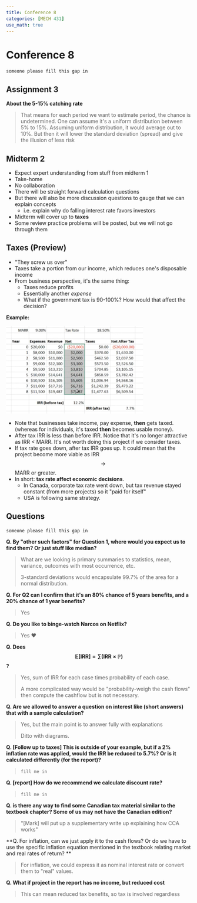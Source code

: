 ```yaml
---
title: Conference 8
categories: [MECH 431]
use_math: true
---
```

# Conference 8

```
someone please fill this gap in
```



## Assignment 3

**About the 5-15% catching rate**

> That means for each period we want to estimate period, the chance is undetermined. One can assume it's a uniform distribution between 5% to 15%.
> Assuming uniform distribution, it would average out to 10%. But then it will lower the standard deviation (spread) and give the illusion of less risk



## Midterm 2

- Expect expert understanding from stuff from midterm 1
- Take-home
- No collaboration
- There will be straight forward calculation questions
- But there will also be more discussion questions to gauge that we can explain concepts
  - i.e. explain why do falling interest rate favors investors
- Midterm will cover up to **taxes**
- Some review practice problems will be posted, but we will not go through them



## Taxes (Preview)

- "They screw us over"
- Taxes take a portion from our income, which reduces one's disposable income
- From business perspective, it's the same thing:
  - Taxes reduce profits
  - Essentially another *expense*
  - What if the government tax is 90-100%? How would that affect the decision?



**Example:**

![1532399872024](assets/1532399872024.png)

- Note that businesses take income, pay expense, **then** gets taxed. (whereas for individuals, it's taxed **then** becomes usable money).
- After tax IRR is less than before IRR. Notice that it's no longer attractive as IRR < MARR. It's not worth doing this project if we consider taxes.
- If tax rate goes down, after tax IRR goes up. It could mean that the project become more viable as IRR$$\rightarrow$$MARR or greater.
- In short: **tax rate affect economic decisions**.
  - In Canada, corporate tax rate went down, but tax revenue stayed constant (from more projects) so it "paid for itself"
  - USA is following same strategy.



## Questions

```
someone please fill this gap in
```



**Q. By "other such factors" for Question 1, where would you expect us to find them? Or just stuff like median?**

> What are we looking is primary summaries to statistics, mean, variance, outcomes with most occurrence, etc.
>
> 3-standard deviations would encapsulate 99.7% of the area for a normal distribution.

**Q. For Q2 can I confirm that  it's an 80% chance of 5 years benefits, and a 20% chance of 1 year benefits?**

> Yes

**Q. Do you like to binge-watch Narcos on Netflix?**

> Yes :heart:

**Q. Does $$\mathbb E[\text{IRR}] = \sum(\text{IRR}\times \mathbb P)$$?**

> Yes, sum of IRR for each case times probability of each case.
>
> A more complicated way would be "probability-weigh the cash flows" then compute the cashflow but is not necessary.

**Q. Are we allowed to answer a question on interest like (short answers) that with a sample calculation?**

> Yes, but the main point is to answer fully with explanations
>
> Ditto with diagrams.

**Q. [Follow up to taxes] This is outside of your example, but if a 2% inflation rate was applied, would the IRR be reduced to 5.7%? Or is it calculated differently (for the report)?**

>`fill me in`

**Q. [report] How do we recommend we calculate discount rate?**

>`fill me in`

**Q. is there any way to find some Canadian tax material similar to the textbook chapter? Some of us may not have the Canadian edition?**

> "[Mark] will put up a supplementary write up explaining how CCA works"

**Q. For inflation, can we just apply it to the cash flows? Or do we have to use the specific inflation equation mentioned in the textbook relating market and real rates of return? **

> For inflation, we could express it as nominal interest rate or convert them to "real" values.

**Q. What if project in the report has no income, but reduced cost**

> This can mean reduced tax benefits, so tax is involved regardless
